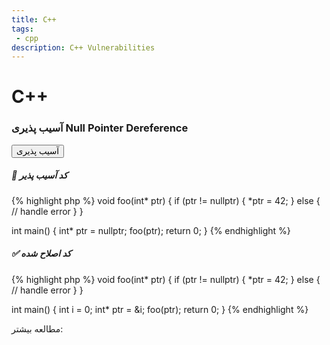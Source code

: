```yaml
---
title: C++
tags: 
 - cpp
description: C++ Vulnerabilities
---
```


# C++


### آسیب پذیری Null Pointer Dereference


<button class="btn btn-danger">آسیب پذیری</button>




##### 🐞 کد آسیب پذیر

{% highlight php %}
void foo(int* ptr) {
    if (ptr != nullptr) {
        *ptr = 42;
    } else {
        // handle error
    }
}

int main() {
    int* ptr = nullptr;
    foo(ptr);
    return 0;
}
{% endhighlight %}



##### ✅ کد اصلاح شده

{% highlight php %}
void foo(int* ptr) {
    if (ptr != nullptr) {
        *ptr = 42;
    } else {
        // handle error
    }
}

int main() {
    int i = 0;
    int* ptr = &i;
    foo(ptr);
    return 0;
}
{% endhighlight %}




مطالعه بیشتر:
<a href="#"></a>

